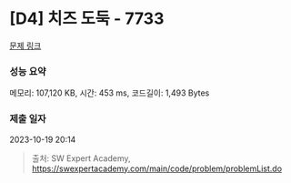 # [D4] 치즈 도둑 - 7733 

[문제 링크](https://swexpertacademy.com/main/code/problem/problemDetail.do?contestProbId=AWrDOdQqRCUDFARG) 

### 성능 요약

메모리: 107,120 KB, 시간: 453 ms, 코드길이: 1,493 Bytes

### 제출 일자

2023-10-19 20:14



> 출처: SW Expert Academy, https://swexpertacademy.com/main/code/problem/problemList.do